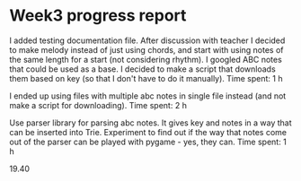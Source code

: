 # Week3 progress report

I added testing documentation file. After discussion with teacher I decided to make melody instead of just using chords, and start with using notes of the same length for a start (not considering rhythm). I googled ABC notes that could be used as a base. I decided to make a script that downloads them based on key (so that I don't have to do it manually). 
Time spent: 1 h

I ended up using files with multiple abc notes in single file instead (and not make a script for downloading).
Time spent: 2 h

Use parser library for parsing abc notes. It gives key and notes in a way that can be inserted into Trie. Experiment to find out if the way that notes come out of the parser can be played with pygame - yes, they can.
Time spent: 1 h

19.40